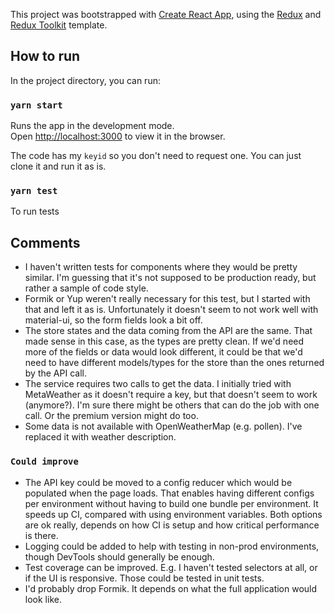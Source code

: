 This project was bootstrapped with [Create React App](https://github.com/facebook/create-react-app), using the [Redux](https://redux.js.org/) and [Redux Toolkit](https://redux-toolkit.js.org/) template.

## How to run

In the project directory, you can run:

### `yarn start`

Runs the app in the development mode.<br />
Open [http://localhost:3000](http://localhost:3000) to view it in the browser.

The code has my `keyid` so you don't need to request one. You can just clone it and run it as is.

### `yarn test`
To run tests

## Comments

- I haven't written tests for components where they would be pretty similar. I'm guessing that it's not supposed to be production ready, but rather a sample of code style.
- Formik or Yup weren't really necessary for this test, but I started with that and left it as is. Unfortunately it doesn't seem to not work well with material-ui, so the form fields look a bit off.
- The store states and the data coming from the API are the same. That made sense in this case, as the types are pretty clean. If we'd need more of the fields or data would look different, it could be that we'd need to have different models/types for the store than the ones returned by the API call.
- The service requires two calls to get the data. I initially tried with MetaWeather as it doesn't require a key, but that doesn't seem to work (anymore?). I'm sure there might be others that can do the job with one call. Or the premium version might do too.
- Some data is not available with OpenWeatherMap (e.g. pollen). I've replaced it with weather description.

### `Could improve`

- The API key could be moved to a config reducer which would be populated when the page loads. That enables having different configs per environment without having to build one bundle per environment. It speeds up CI, compared with using environment variables. Both options are ok really, depends on how CI is setup and how critical performance is there.
- Logging could be added to help with testing in non-prod environments, though DevTools should generally be enough.
- Test coverage can be improved. E.g. I haven't tested selectors at all, or if the UI is responsive. Those could be tested in unit tests.
- I'd probably drop Formik. It depends on what the full application would look like.